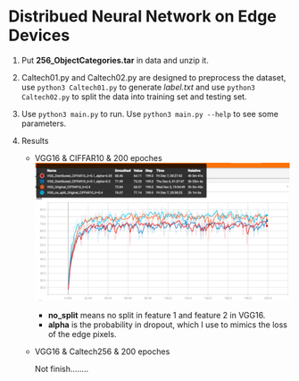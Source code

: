 # Distribued Neural Network on Edge Devices

1. Put **256_ObjectCategories.tar** in data and unzip it.

2. Caltech01.py and Caltech02.py are designed to preprocess the dataset, use ```python3 Caltech01.py``` to generate *label.txt* and use ```python3 Caltech02.py``` to split the data into training set and testing set.

3. Use ```python3 main.py``` to run. Use ```python3 main.py --help``` to see some parameters.

4. Results

	+ VGG16 & CIFFAR10 & 200 epoches
	![](results/VGG16_CIFFAR10.png)
		+ **no_split** means no split in feature 1 and feature 2 in VGG16.
		+ **alpha** is the probability in dropout, which I use to mimics the loss of the edge pixels.

	+ VGG16 & Caltech256 & 200 epoches

		Not finish........
	
	
	
